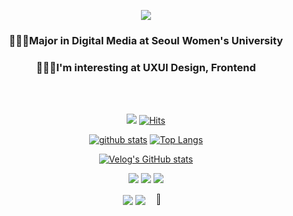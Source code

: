 <div align="center">
  
![](https://capsule-render.vercel.app/api?type=wave&color=6FC7E1&height=300&section=header&text=HeewonKIM&animation=twinkling&fontSize=60)

### 👩🏻‍💻Major in Digital Media at Seoul Women's University
### 👩🏻‍💻I'm interesting at UXUI Design, Frontend

<br>
<br>

<a href="https://velog.io/@jenklm/posts"><img src="https://img.shields.io/badge/Velog-3DDC84?style=flat-square&logo=Velog&logoColor=white"/></a>
[![Hits](https://hits.seeyoufarm.com/api/count/incr/badge.svg?url=https%3A%2F%2Fgithub.com%2Fjenklm)](https://hits.seeyoufarm.com)

<!--
**jenklm/jenklm** is a ✨ _special_ ✨ repository because its `README.md` (this file) appears on your GitHub profile.

Here are some ideas to get you started:

- 🔭 I’m currently working on ...
- 🌱 I’m currently learning ...
- 👯 I’m looking to collaborate on ...
- 🤔 I’m looking for help with ...
- 💬 Ask me about ...
- 📫 How to reach me: ...
- 😄 Pronouns: ...
- ⚡ Fun fact: ...
-->

[![github stats](https://github-readme-stats.vercel.app/api?username=jenklm&show_icons=true&hide_border=true)](https://github.com/jenklm)
[![Top Langs](https://github-readme-stats.vercel.app/api/top-langs/?username=jenklm&layout=compact)](https://github.com/jenklm)

[![Velog's GitHub stats](https://velog-readme-stats.vercel.app/api?name=jenklm)](https://velog.io/@jenklm/posts)


<a href="" target="_blank"><img src="https://img.shields.io/badge/C-A8B9CC?style=flat-square&logo=C&logoColor=white"/></a>
<a href="" target="_blank"><img src="https://img.shields.io/badge/C++-00599C?style=flat-square&logo=C%2B%2B&logoColor=white"/></a>
<a href="" target="_blank"><img src="https://img.shields.io/badge/java-007396?style=flat-square&logo=java&logoColor=white"/></a>

<a href="" target="_blank"><img src="https://img.shields.io/badge/Adobe Photoshop-31A8FF?style=flat-square&logo=Adobe Photoshop&logoColor=white"/></a>
<a href="" target="_blank"><img src="https://img.shields.io/badge/Adobe Illustrator-FF9A00?style=flat-square&logo=Adobe Illustrator&logoColor=white"/></a>
<a href="" target="_blank"><img src="https://img.shields.io/badge/Figma-F24E1E?style=for-the-badge&logo=figma&logoColor=white" width="6.7%" /></a>

</div>
